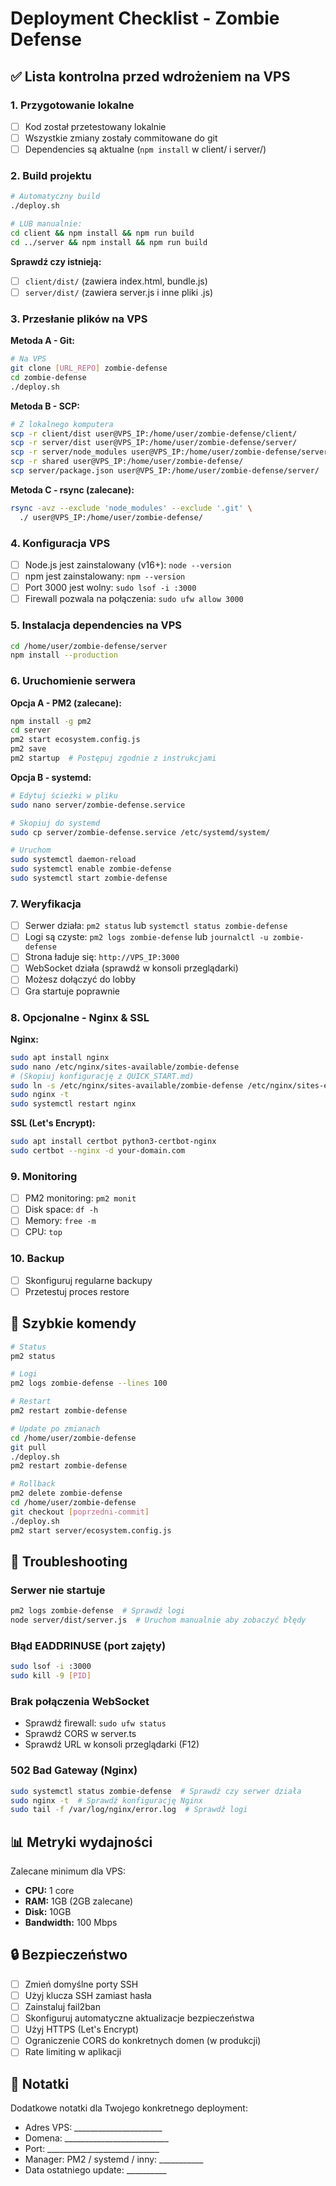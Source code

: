 # Deployment Checklist - Zombie Defense

## ✅ Lista kontrolna przed wdrożeniem na VPS

### 1. Przygotowanie lokalne

- [ ] Kod został przetestowany lokalnie
- [ ] Wszystkie zmiany zostały commitowane do git
- [ ] Dependencies są aktualne (`npm install` w client/ i server/)

### 2. Build projektu

```bash
# Automatyczny build
./deploy.sh

# LUB manualnie:
cd client && npm install && npm run build
cd ../server && npm install && npm run build
```

**Sprawdź czy istnieją:**
- [ ] `client/dist/` (zawiera index.html, bundle.js)
- [ ] `server/dist/` (zawiera server.js i inne pliki .js)

### 3. Przesłanie plików na VPS

**Metoda A - Git:**
```bash
# Na VPS
git clone [URL_REPO] zombie-defense
cd zombie-defense
./deploy.sh
```

**Metoda B - SCP:**
```bash
# Z lokalnego komputera
scp -r client/dist user@VPS_IP:/home/user/zombie-defense/client/
scp -r server/dist user@VPS_IP:/home/user/zombie-defense/server/
scp -r server/node_modules user@VPS_IP:/home/user/zombie-defense/server/
scp -r shared user@VPS_IP:/home/user/zombie-defense/
scp server/package.json user@VPS_IP:/home/user/zombie-defense/server/
```

**Metoda C - rsync (zalecane):**
```bash
rsync -avz --exclude 'node_modules' --exclude '.git' \
  ./ user@VPS_IP:/home/user/zombie-defense/
```

### 4. Konfiguracja VPS

- [ ] Node.js jest zainstalowany (v16+): `node --version`
- [ ] npm jest zainstalowany: `npm --version`
- [ ] Port 3000 jest wolny: `sudo lsof -i :3000`
- [ ] Firewall pozwala na połączenia: `sudo ufw allow 3000`

### 5. Instalacja dependencies na VPS

```bash
cd /home/user/zombie-defense/server
npm install --production
```

### 6. Uruchomienie serwera

**Opcja A - PM2 (zalecane):**
```bash
npm install -g pm2
cd server
pm2 start ecosystem.config.js
pm2 save
pm2 startup  # Postępuj zgodnie z instrukcjami
```

**Opcja B - systemd:**
```bash
# Edytuj ścieżki w pliku
sudo nano server/zombie-defense.service

# Skopiuj do systemd
sudo cp server/zombie-defense.service /etc/systemd/system/

# Uruchom
sudo systemctl daemon-reload
sudo systemctl enable zombie-defense
sudo systemctl start zombie-defense
```

### 7. Weryfikacja

- [ ] Serwer działa: `pm2 status` lub `systemctl status zombie-defense`
- [ ] Logi są czyste: `pm2 logs zombie-defense` lub `journalctl -u zombie-defense`
- [ ] Strona ładuje się: `http://VPS_IP:3000`
- [ ] WebSocket działa (sprawdź w konsoli przeglądarki)
- [ ] Możesz dołączyć do lobby
- [ ] Gra startuje poprawnie

### 8. Opcjonalne - Nginx & SSL

**Nginx:**
```bash
sudo apt install nginx
sudo nano /etc/nginx/sites-available/zombie-defense
# (Skopiuj konfigurację z QUICK_START.md)
sudo ln -s /etc/nginx/sites-available/zombie-defense /etc/nginx/sites-enabled/
sudo nginx -t
sudo systemctl restart nginx
```

**SSL (Let's Encrypt):**
```bash
sudo apt install certbot python3-certbot-nginx
sudo certbot --nginx -d your-domain.com
```

### 9. Monitoring

- [ ] PM2 monitoring: `pm2 monit`
- [ ] Disk space: `df -h`
- [ ] Memory: `free -m`
- [ ] CPU: `top`

### 10. Backup

- [ ] Skonfiguruj regularne backupy
- [ ] Przetestuj proces restore

## 🚀 Szybkie komendy

```bash
# Status
pm2 status

# Logi
pm2 logs zombie-defense --lines 100

# Restart
pm2 restart zombie-defense

# Update po zmianach
cd /home/user/zombie-defense
git pull
./deploy.sh
pm2 restart zombie-defense

# Rollback
pm2 delete zombie-defense
cd /home/user/zombie-defense
git checkout [poprzedni-commit]
./deploy.sh
pm2 start server/ecosystem.config.js
```

## 🐛 Troubleshooting

### Serwer nie startuje
```bash
pm2 logs zombie-defense  # Sprawdź logi
node server/dist/server.js  # Uruchom manualnie aby zobaczyć błędy
```

### Błąd EADDRINUSE (port zajęty)
```bash
sudo lsof -i :3000
sudo kill -9 [PID]
```

### Brak połączenia WebSocket
- Sprawdź firewall: `sudo ufw status`
- Sprawdź CORS w server.ts
- Sprawdź URL w konsoli przeglądarki (F12)

### 502 Bad Gateway (Nginx)
```bash
sudo systemctl status zombie-defense  # Sprawdź czy serwer działa
sudo nginx -t  # Sprawdź konfigurację Nginx
sudo tail -f /var/log/nginx/error.log  # Sprawdź logi
```

## 📊 Metryki wydajności

Zalecane minimum dla VPS:
- **CPU:** 1 core
- **RAM:** 1GB (2GB zalecane)
- **Disk:** 10GB
- **Bandwidth:** 100 Mbps

## 🔒 Bezpieczeństwo

- [ ] Zmień domyślne porty SSH
- [ ] Użyj klucza SSH zamiast hasła
- [ ] Zainstaluj fail2ban
- [ ] Skonfiguruj automatyczne aktualizacje bezpieczeństwa
- [ ] Użyj HTTPS (Let's Encrypt)
- [ ] Ograniczenie CORS do konkretnych domen (w produkcji)
- [ ] Rate limiting w aplikacji

## 📝 Notatki

Dodatkowe notatki dla Twojego konkretnego deployment:
- Adres VPS: ______________________
- Domena: __________________________
- Port: ____________________________
- Manager: PM2 / systemd / inny: ___________
- Data ostatniego update: __________